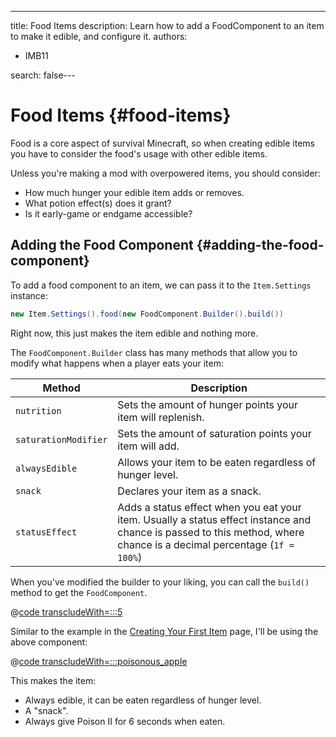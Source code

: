 ---
title: Food Items
description: Learn how to add a FoodComponent to an item to make it edible, and configure it.
authors:
  - IMB11

search: false---

# Food Items {#food-items}

Food is a core aspect of survival Minecraft, so when creating edible items you have to consider the food's usage with other edible items.

Unless you're making a mod with overpowered items, you should consider:

- How much hunger your edible item adds or removes.
- What potion effect(s) does it grant?
- Is it early-game or endgame accessible?

## Adding the Food Component {#adding-the-food-component}

To add a food component to an item, we can pass it to the `Item.Settings` instance:

```java
new Item.Settings().food(new FoodComponent.Builder().build())
```

Right now, this just makes the item edible and nothing more.

The `FoodComponent.Builder` class has many methods that allow you to modify what happens when a player eats your item:

| Method               | Description                                                                                                                                                           |
| -------------------- | --------------------------------------------------------------------------------------------------------------------------------------------------------------------- |
| `nutrition`          | Sets the amount of hunger points your item will replenish.                                                                                                            |
| `saturationModifier` | Sets the amount of saturation points your item will add.                                                                                                              |
| `alwaysEdible`       | Allows your item to be eaten regardless of hunger level.                                                                                                              |
| `snack`              | Declares your item as a snack.                                                                                                                                        |
| `statusEffect`       | Adds a status effect when you eat your item. Usually a status effect instance and chance is passed to this method, where chance is a decimal percentage (`1f = 100%`) |

When you've modified the builder to your liking, you can call the `build()` method to get the `FoodComponent`.

@[code transcludeWith=:::5](@/reference/1.21/src/main/java/com/example/docs/item/ModItems.java)

Similar to the example in the [Creating Your First Item](./first-item) page, I'll be using the above component:

@[code transcludeWith=:::poisonous_apple](@/reference/1.21/src/main/java/com/example/docs/item/ModItems.java)

This makes the item:

- Always edible, it can be eaten regardless of hunger level.
- A "snack".
- Always give Poison II for 6 seconds when eaten.

<VideoPlayer src="/assets/develop/items/food_0.webm" title="Eating the Suspicious Substance" />
